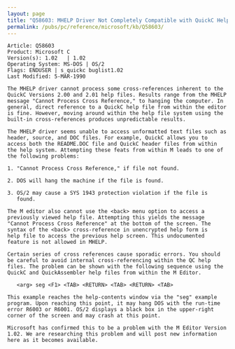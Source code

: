 ```yaml
---
layout: page
title: "Q58603: MHELP Driver Not Completely Compatible with QuickC Help Files"
permalink: /pubs/pc/reference/microsoft/kb/Q58603/
---
```


	Article: Q58603
	Product: Microsoft C
	Version(s): 1.02   | 1.02
	Operating System: MS-DOS | OS/2
	Flags: ENDUSER | s_quickc buglist1.02
	Last Modified: 5-MAR-1990
	
	The MHELP driver cannot process some cross-references inherent to the
	QuickC Versions 2.00 and 2.01 help files. Results range from the MHELP
	message "Cannot Process Cross Reference," to hanging the computer. In
	general, direct reference to a QuickC help file from within the editor
	is fine. However, moving around within the help file system using the
	built-in cross-references produces unpredictable results.
	
	The MHELP driver seems unable to access unformatted text files such as
	header, source, and DOC files. For example, QuickC allows you to
	access both the README.DOC file and QuickC header files from within
	the help system. Attempting these feats from within M leads to one of
	the following problems:
	
	1. "Cannot Process Cross Reference," if file not found.
	
	2. DOS will hang the machine if the file is found.
	
	3. OS/2 may cause a SYS 1943 protection violation if the file is
	   found.
	
	The M editor also cannot use the <back> menu option to access a
	previously viewed help file. Attempting this yields the message
	"Cannot Process Cross Reference" at the bottom of the screen. The
	syntax of the <back> cross-reference in unencrypted help form is
	help file to access the previous help screen. This undocumented
	feature is not allowed in MHELP.
	
	Certain series of cross references cause sporadic errors. You should
	be careful to avoid internal cross-referencing within the QC help
	files. The problem can be shown with the following sequence using the
	QuickC and QuickAssembler help files from within the M Editor.
	
	   <arg> seg <F1> <TAB> <RETURN> <TAB> <RETURN> <TAB>
	
	This example reaches the help-contents window via the "seg" example
	program. Upon reaching this point, it may hang DOS with the run-time
	error R6003 or R6001. OS/2 displays a black box in the upper-right
	corner of the screen and may crash at this point.
	
	Microsoft has confirmed this to be a problem with the M Editor Version
	1.02. We are researching this problem and will post new information
	here as it becomes available.
